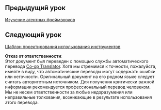 <!--
CO_OP_TRANSLATOR_METADATA:
{
  "original_hash": "33243670d725b71857eee62f64ac2d09",
  "translation_date": "2025-07-11T14:38:59+00:00",
  "source_file": "03-agentic-design-patterns/README.md",
  "language_code": "ru"
}
-->
## Предыдущий урок

[Изучение агентных фреймворков](../02-explore-agentic-frameworks/README.md)

## Следующий урок

[Шаблон проектирования использования инструментов](../04-tool-use/README.md)

**Отказ от ответственности**:  
Этот документ был переведен с помощью службы автоматического перевода [Co-op Translator](https://github.com/Azure/co-op-translator). Хотя мы стремимся к точности, пожалуйста, имейте в виду, что автоматические переводы могут содержать ошибки или неточности. Оригинальный документ на его родном языке следует считать авторитетным источником. Для получения критически важной информации рекомендуется профессиональный перевод человеком. Мы не несем ответственности за любые недоразумения или неправильные толкования, возникающие в результате использования этого перевода.